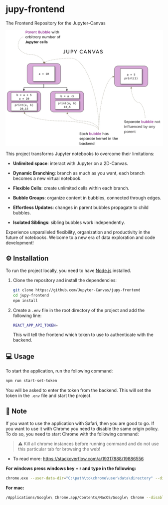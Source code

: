 # jupy-frontend
The Frontend Repository for the Jupyter-Canvas

![Jupy](/public/jupy.jpg)


This project transforms Jupyter notebooks to overcome their limitations:
- **Unlimited space**: interact with Jupyter on a 2D-Canvas.

- **Dynamic Branching**: branch as much as you want, each branch becomes a new virtual notebook.

- **Flexible Cells**: create unlimited cells within each branch.

- **Bubble Groups**: organize content in bubbles, connected through edges.

- **Effortless Updates**: changes in parent bubbles propagate to child bubbles.

- **Isolated Siblings**: sibling bubbles work independently.

Experience unparalleled flexibility, organization and productivity in the future of notebooks. 
Welcome to a new era of data exploration and code development!


## ⚙️ Installation

To run the project locally, you need to have [Node.js](https://nodejs.org/en/) installed.

1. Clone the repository and install the dependencies:
    ```bash
    git clone https://github.com/Jupyter-Canvas/jupy-frontend
    cd jupy-frontend
    npm install
    ```
2. Create a `.env` file in the root directory of the project and add the following line:
    ```bash
    REACT_APP_API_TOKEN=
    ```
    This will tell the frontend which token to use to authenticate with the backend.

## 💻 Usage
To start the application, run the following command:
```bash
npm run start-set-token
```
You will be asked to enter the token from the backend.
This will set the token in the `.env` file and start the project.

## 📝 Note
If you want to use the application with Safari, then you are good to go. 
If you want to use it with Chrome you need to disable the same origin policy.
To do so, you need to start Chrome with the following command:

> ⚠️ Kill all chrome instances before running command and do not use this particular tab for browsing the web!

- To read more: https://stackoverflow.com/a/19317888/19886556

**For windows press windows key + r and type in the following:**
```bash
chrome.exe --user-data-dir="C:\path\to\chrome\user\data\directory" --disable-web-security
```
**For mac:**
```bash
/Applications/Google\ Chrome.app/Contents/MacOS/Google\ Chrome --disable-web-security --user-data-dir=/path/to/chrome/user/data/directory
```